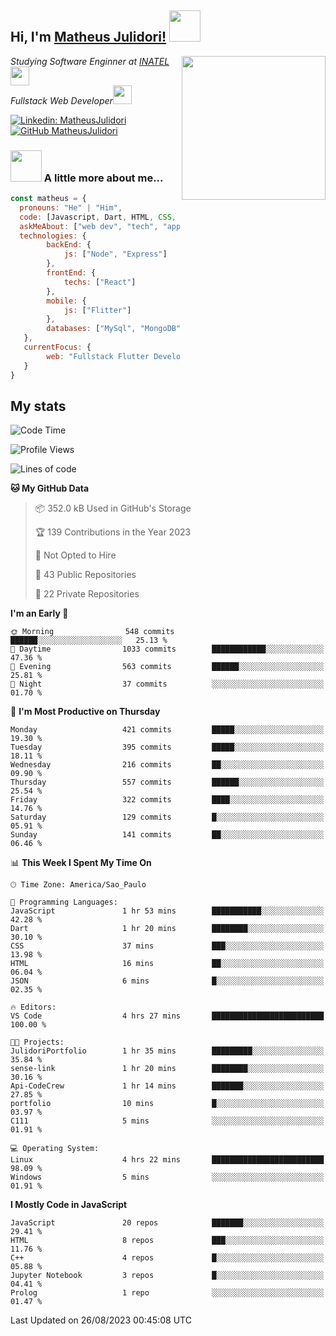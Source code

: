 <h2> Hi, I'm <a href="https://matheusjulidori.github.io" target="_blank">Matheus Julidori!</a> <img src="https://media.giphy.com/media/12oufCB0MyZ1Go/giphy.gif" width="50"></h2>
<img align='right' src="https://media.giphy.com/media/3oKIPnAiaMCws8nOsE/giphy.gif" width="230" height="auto">
<p><em>Studying Software Enginner at <a href="http://www.inatel.br" target="_blank">INATEL</a><img src="https://media.giphy.com/media/fYSnHlufseco8Fh93Z/giphy.gif" width="30"></br>
  Fullstack Web Developer<img src="https://media.giphy.com/media/WUlplcMpOCEmTGBtBW/giphy.gif" width="30">
</em></p>

[![Linkedin: MatheusJulidori](https://img.shields.io/badge/-MatheusJulidori-blue?style=flat-square&logo=Linkedin&logoColor=white&link=https://www.linkedin.com/in/MatheusJulidori/)](https://www.linkedin.com/in/MatheusJulidori/)
[![GitHub MatheusJulidori](https://img.shields.io/github/followers/matheusjulidori?label=follow&style=social)](https://github.com/MatheusJulidori)


### <img src="https://media.giphy.com/media/VgCDAzcKvsR6OM0uWg/giphy.gif" width="50"> A little more about me...  

```javascript
const matheus = {
  pronouns: "He" | "Him",
  code: [Javascript, Dart, HTML, CSS, Python, Java, C++],
  askMeAbout: ["web dev", "tech", "app dev", "games"],
  technologies: {
        backEnd: {
            js: ["Node", "Express"]
        },
        frontEnd: {
            techs: ["React"]
        },
        mobile: {
            js: ["Flitter"]
        },
        databases: ["MySql", "MongoDB","PostgreSQL","MariaDB"],
   },
   currentFocus: {
        web: "Fullstack Flutter Development"
   }
}
```
<h2>My stats</h2>

<!--START_SECTION:waka-->
![Code Time](http://img.shields.io/badge/Code%20Time-324%20hrs%2035%20mins-blue)

![Profile Views](http://img.shields.io/badge/Profile%20Views-5-blue)

![Lines of code](https://img.shields.io/badge/From%20Hello%20World%20I%27ve%20Written-6.9%20million%20lines%20of%20code-blue)

**🐱 My GitHub Data** 

> 📦 352.0 kB Used in GitHub's Storage 
 > 
> 🏆 139 Contributions in the Year 2023
 > 
> 🚫 Not Opted to Hire
 > 
> 📜 43 Public Repositories 
 > 
> 🔑 22 Private Repositories 
 > 
**I'm an Early 🐤** 

```text
🌞 Morning                548 commits         ██████░░░░░░░░░░░░░░░░░░░   25.13 % 
🌆 Daytime                1033 commits        ████████████░░░░░░░░░░░░░   47.36 % 
🌃 Evening                563 commits         ██████░░░░░░░░░░░░░░░░░░░   25.81 % 
🌙 Night                  37 commits          ░░░░░░░░░░░░░░░░░░░░░░░░░   01.70 % 
```
📅 **I'm Most Productive on Thursday** 

```text
Monday                   421 commits         █████░░░░░░░░░░░░░░░░░░░░   19.30 % 
Tuesday                  395 commits         █████░░░░░░░░░░░░░░░░░░░░   18.11 % 
Wednesday                216 commits         ██░░░░░░░░░░░░░░░░░░░░░░░   09.90 % 
Thursday                 557 commits         ██████░░░░░░░░░░░░░░░░░░░   25.54 % 
Friday                   322 commits         ████░░░░░░░░░░░░░░░░░░░░░   14.76 % 
Saturday                 129 commits         █░░░░░░░░░░░░░░░░░░░░░░░░   05.91 % 
Sunday                   141 commits         ██░░░░░░░░░░░░░░░░░░░░░░░   06.46 % 
```


📊 **This Week I Spent My Time On** 

```text
🕑︎ Time Zone: America/Sao_Paulo

💬 Programming Languages: 
JavaScript               1 hr 53 mins        ███████████░░░░░░░░░░░░░░   42.28 % 
Dart                     1 hr 20 mins        ████████░░░░░░░░░░░░░░░░░   30.10 % 
CSS                      37 mins             ███░░░░░░░░░░░░░░░░░░░░░░   13.98 % 
HTML                     16 mins             ██░░░░░░░░░░░░░░░░░░░░░░░   06.04 % 
JSON                     6 mins              █░░░░░░░░░░░░░░░░░░░░░░░░   02.35 % 

🔥 Editors: 
VS Code                  4 hrs 27 mins       █████████████████████████   100.00 % 

🐱‍💻 Projects: 
JulidoriPortfolio        1 hr 35 mins        █████████░░░░░░░░░░░░░░░░   35.84 % 
sense-link               1 hr 20 mins        ████████░░░░░░░░░░░░░░░░░   30.16 % 
Api-CodeCrew             1 hr 14 mins        ███████░░░░░░░░░░░░░░░░░░   27.85 % 
portfolio                10 mins             █░░░░░░░░░░░░░░░░░░░░░░░░   03.97 % 
C111                     5 mins              ░░░░░░░░░░░░░░░░░░░░░░░░░   01.91 % 

💻 Operating System: 
Linux                    4 hrs 22 mins       █████████████████████████   98.09 % 
Windows                  5 mins              ░░░░░░░░░░░░░░░░░░░░░░░░░   01.91 % 
```

**I Mostly Code in JavaScript** 

```text
JavaScript               20 repos            ███████░░░░░░░░░░░░░░░░░░   29.41 % 
HTML                     8 repos             ███░░░░░░░░░░░░░░░░░░░░░░   11.76 % 
C++                      4 repos             █░░░░░░░░░░░░░░░░░░░░░░░░   05.88 % 
Jupyter Notebook         3 repos             █░░░░░░░░░░░░░░░░░░░░░░░░   04.41 % 
Prolog                   1 repo              ░░░░░░░░░░░░░░░░░░░░░░░░░   01.47 % 
```




 Last Updated on 26/08/2023 00:45:08 UTC
<!--END_SECTION:waka-->
